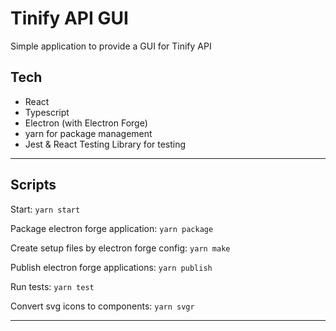 # Tinify API GUI
Simple application to provide a GUI for Tinify API

## Tech
- React
- Typescript
- Electron (with Electron Forge)
- yarn for package management
- Jest & React Testing Library for testing

---

## Scripts
Start: `yarn start`

Package electron forge application: `yarn package`

Create setup files by electron forge config: `yarn make`

Publish electron forge applications: `yarn publish`

Run tests: `yarn test`

Convert svg icons to components: `yarn svgr`

---